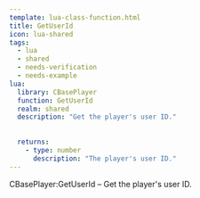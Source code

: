 ```yaml
---
template: lua-class-function.html
title: GetUserId
icon: lua-shared
tags:
  - lua
  - shared
  - needs-verification
  - needs-example
lua:
  library: CBasePlayer
  function: GetUserId
  realm: shared
  description: "Get the player's user ID."
  
  
  returns:
    - type: number
      description: "The player's user ID."
---
```


<div class="lua__search__keywords">
CBasePlayer:GetUserId &#x2013; Get the player's user ID.
</div>
